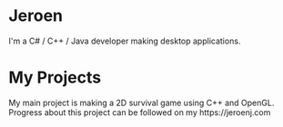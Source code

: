 # Jeroen
I'm a C# / C++ / Java developer making desktop applications. 

<h1>My Projects</h1>
My main project is making a 2D survival game using C++ and OpenGL. Progress about this project can be followed on my https://jeroenj.com
